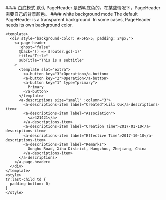 <cn>
#### 白底模式
默认 PageHeader 是透明底色的。在某些情况下，PageHeader 需要自己的背景颜色。
</cn>

<us>
#### white background mode
The default PageHeader is a transparent background. In some cases, PageHeader needs its own background color.
</us>

```tpl
<template>
  <div style="background-color: #F5F5F5; padding: 24px;">
    <a-page-header
      :ghost="false"
      @back="() => $router.go(-1)"
      title="Title"
      subTitle="This is a subtitle"
    >
      <template slot="extra">
        <a-button key="3">Operation</a-button>
        <a-button key="2">Operation</a-button>
        <a-button key="1" type="primary">
          Primary
        </a-button>
      </template>
      <a-descriptions size="small" :column="3">
        <a-descriptions-item label="Created">Lili Qu</a-descriptions-item>
        <a-descriptions-item label="Association">
          <a>421421</a>
        </a-descriptions-item>
        <a-descriptions-item label="Creation Time">2017-01-10</a-descriptions-item>
        <a-descriptions-item label="Effective Time">2017-10-10</a-descriptions-item>
        <a-descriptions-item label="Remarks">
          Gonghu Road, Xihu District, Hangzhou, Zhejiang, China
        </a-descriptions-item>
      </a-descriptions>
    </a-page-header>
  </div>
</template>
<style>
tr:last-child td {
  padding-bottom: 0;
}
</style>
```

